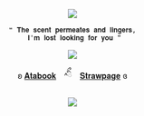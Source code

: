 <p align="center"
   
![](https://komarev.com/ghpvc/?username=lacepaws&color=521313&label=pawprints)

   
  <p align="center"
     
    ❝ 𝐓𝐡𝐞 𝐬𝐜𝐞𝐧𝐭 𝐩𝐞𝐫𝐦𝐞𝐚𝐭𝐞𝐬 𝐚𝐧𝐝 𝐥𝐢𝐧𝐠𝐞𝐫𝐬,
     𝐈'𝐦 𝐥𝐨𝐬𝐭 𝐥𝐨𝐨𝐤𝐢𝐧𝐠 𝐟𝐨𝐫 𝐲𝐨𝐮 ❞
     
  <p align="center">   
     <img src="https://file.garden/ZtttiuQF4zKolxgp/ba.png"/>
     
   <p align="center"
   
ʚ [𝐀𝐭𝐚𝐛𝐨𝐨𝐤](https://forbitten.atabook.org/)　^ིྀ　[𝐒𝐭𝐫𝐚𝐰𝐩𝐚𝐠𝐞](https://forbitten.straw.page) ɞ
 </p>
 
<p align="center">
<img src="https://file.garden/ZtttiuQF4zKolxgp/buh.png"/>
</p>



<!--
**sacrificedfool/sacrificedfool** is a ✨ _special_ ✨ repository because its `README.md` (this file) appears on your GitHub profile.

Here are some ideas to get you started:

- 🔭 I’m currently working on ...
- 🌱 I’m currently learning ...
- 👯 I’m looking to collaborate on ...
- 🤔 I’m looking for help with ...
- 💬 Ask me about ...
- 📫 How to reach me: ...
- 😄 Pronouns: ...
- ⚡ Fun fact: ...
-->
